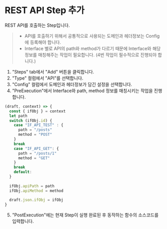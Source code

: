 # REST API Step 추가

REST API를 호출하는 Step입니다.

> * API를 호출하기 위해서 공통적으로 사용되는 도메인과 헤더정보는 Config에 등록해야 합니다.    
> * Interface 별로 API의 path와 method가 다르기 때문에 Interface와 해당 정보를 매칭해주는 작업이 필요합니다. (4번 작업이 필수적으로 진행되야 합니다.) 

1. "Steps" tab에서 "Add" 버튼을 클릭합니다.
2. "Type" 컬럼에서 "API"를 선택합니다.
3. "Config" 컬럼에서 도메인과 헤더정보가 담긴 설정을 선택합니다.
4. "PreExecution"에서 Interface와 path, method 정보를 매칭시키는 작업을 진행합니다. 
   
```js
(draft, context) => {
  const { ifObj } = context
  let path
  switch (ifObj.id) {
    case "IF_API_TEST" : {
      path = "/posts"
      method = "POST"
    }
    break
    case "IF_API_GET": {
      path = "/posts/1"
      method = "GET"
    }
    break
    default:
  }
  
  ifObj.apiPath = path
  ifObj.apiMethod = method
  
  draft.json.ifObj = ifObj
}
```
5. "PostExecution"에는 현재 Step이 실행 완료된 후 동작하는 함수의 소스코드를 입력합니다.
